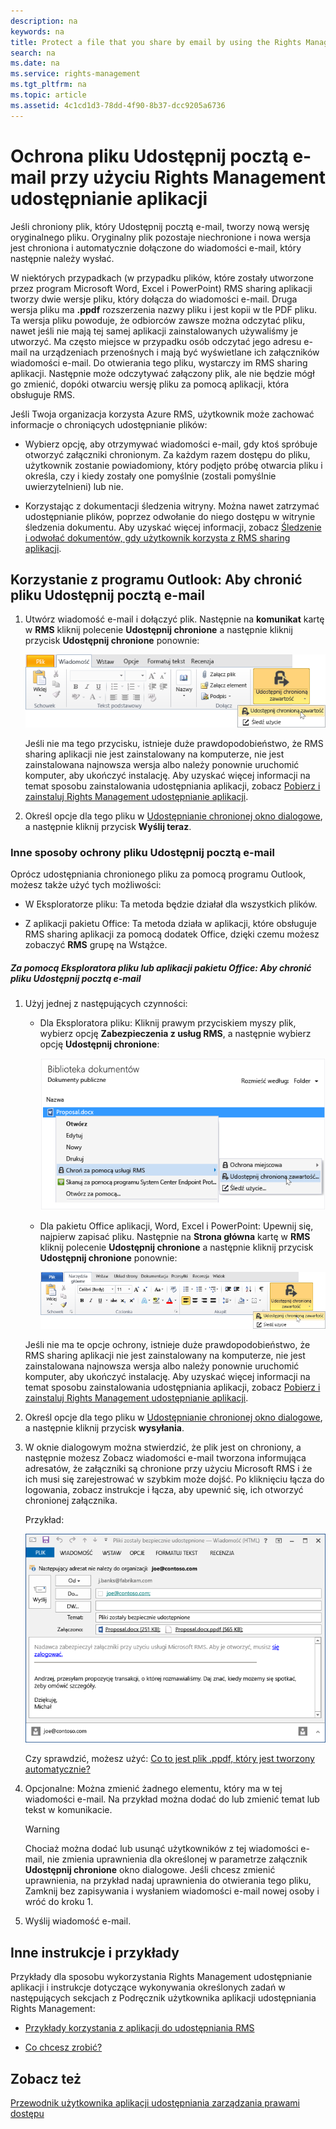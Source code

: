 ```yaml
---
description: na
keywords: na
title: Protect a file that you share by email by using the Rights Management sharing application
search: na
ms.date: na
ms.service: rights-management
ms.tgt_pltfrm: na
ms.topic: article
ms.assetid: 4c1cd1d3-78dd-4f90-8b37-dcc9205a6736
---
```

# Ochrona pliku Udostępnij pocztą e-mail przy użyciu Rights Management udostępnianie aplikacji
Jeśli chroniony plik, który Udostępnij pocztą e-mail, tworzy nową wersję oryginalnego pliku. Oryginalny plik pozostaje niechronione i nowa wersja jest chroniona i automatycznie dołączone do wiadomości e-mail, który następnie należy wysłać.

W niektórych przypadkach (w przypadku plików, które zostały utworzone przez program Microsoft Word, Excel i PowerPoint) RMS sharing aplikacji tworzy dwie wersje pliku, który dołącza do wiadomości e-mail. Druga wersja pliku ma **.ppdf** rozszerzenia nazwy pliku i jest kopii w tle PDF pliku. Ta wersja pliku powoduje, że odbiorców zawsze można odczytać pliku, nawet jeśli nie mają tej samej aplikacji zainstalowanych używaliśmy je utworzyć. Ma często miejsce w przypadku osób odczytać jego adresu e-mail na urządzeniach przenośnych i mają być wyświetlane ich załączników wiadomości e-mail. Do otwierania tego pliku, wystarczy im RMS sharing aplikacji. Następnie może odczytywać załączony plik, ale nie będzie mógł go zmienić, dopóki otwarciu wersję pliku za pomocą aplikacji, która obsługuje RMS.

Jeśli Twoja organizacja korzysta Azure RMS, użytkownik może zachować informacje o chroniących udostępnianie plików:

-   Wybierz opcję, aby otrzymywać wiadomości e-mail, gdy ktoś spróbuje otworzyć załączniki chronionym. Za każdym razem dostępu do pliku, użytkownik zostanie powiadomiony, który podjęto próbę otwarcia pliku i określa, czy i kiedy zostały one pomyślnie (zostali pomyślnie uwierzytelnieni) lub nie.

-   Korzystając z dokumentacji śledzenia witryny. Można nawet zatrzymać udostępnianie plików, poprzez odwołanie do niego dostępu w witrynie śledzenia dokumentu. Aby uzyskać więcej informacji, zobacz [Śledzenie i odwołać dokumentów, gdy użytkownik korzysta z RMS sharing aplikacji](../Topic/Track_and_revoke_your_documents_when_you_use_the_RMS_sharing_application.md).

## Korzystanie z programu Outlook: Aby chronić pliku Udostępnij pocztą e-mail

1.  Utwórz wiadomość e-mail i dołączyć plik. Następnie na **komunikat** kartę w **RMS** kliknij polecenie **Udostępnij chronione** a następnie kliknij przycisk **Udostępnij chronione** ponownie:

    ![](../Image/ADRMS_MSRMSApp_SP_OutlookToolbar.png)

    Jeśli nie ma tego przycisku, istnieje duże prawdopodobieństwo, że RMS sharing aplikacji nie jest zainstalowany na komputerze, nie jest zainstalowana najnowsza wersja albo należy ponownie uruchomić komputer, aby ukończyć instalację. Aby uzyskać więcej informacji na temat sposobu zainstalowania udostępniania aplikacji, zobacz [Pobierz i zainstaluj Rights Management udostępnianie aplikacji](../Topic/Download_and_install_the_Rights_Management_sharing_application.md).

2.  Określ opcje dla tego pliku w [Udostępnianie chronionej okno dialogowe](http://technet.microsoft.com/library/dn574738.aspx), a następnie kliknij przycisk **Wyślij teraz**.

### Inne sposoby ochrony pliku Udostępnij pocztą e-mail
Oprócz udostępniania chronionego pliku za pomocą programu Outlook, możesz także użyć tych możliwości:

-   W Eksploratorze pliku: Ta metoda będzie działał dla wszystkich plików.

-   Z aplikacji pakietu Office: Ta metoda działa w aplikacji, które obsługuje RMS sharing aplikacji za pomocą dodatek Office, dzięki czemu możesz zobaczyć **RMS** grupę na Wstążce.

##### Za pomocą Eksploratora pliku lub aplikacji pakietu Office: Aby chronić pliku Udostępnij pocztą e-mail

1.  Użyj jednej z następujących czynności:

    -   Dla Eksploratora pliku: Kliknij prawym przyciskiem myszy plik, wybierz opcję **Zabezpieczenia z usług RMS**, a następnie wybierz opcję **Udostępnij chronione**:

        ![](../Image/ADRMS_MSRMSApp_ShareProtectedMenu.png)

    -   Dla pakietu Office aplikacji, Word, Excel i PowerPoint: Upewnij się, najpierw zapisać pliku. Następnie na **Strona główna** kartę w **RMS** kliknij polecenie **Udostępnij chronione** a następnie kliknij przycisk **Udostępnij chronione** ponownie:

        ![](../Image/ADRMS_MSRMSApp_SP_OfficeToolbar.png)

    Jeśli nie ma te opcje ochrony, istnieje duże prawdopodobieństwo, że RMS sharing aplikacji nie jest zainstalowany na komputerze, nie jest zainstalowana najnowsza wersja albo należy ponownie uruchomić komputer, aby ukończyć instalację. Aby uzyskać więcej informacji na temat sposobu zainstalowania udostępniania aplikacji, zobacz [Pobierz i zainstaluj Rights Management udostępnianie aplikacji](../Topic/Download_and_install_the_Rights_Management_sharing_application.md).

2.  Określ opcje dla tego pliku w [Udostępnianie chronionej okno dialogowe](http://technet.microsoft.com/library/dn574738.aspx), a następnie kliknij przycisk **wysyłania**.

3.  W oknie dialogowym można stwierdzić, że plik jest on chroniony, a następnie możesz Zobacz wiadomości e-mail tworzona informująca adresatów, że załączniki są chronione przy użyciu Microsoft RMS i że ich musi się zarejestrować w szybkim może dojść. Po kliknięciu łącza do logowania, zobacz instrukcje i łącza, aby upewnić się, ich otworzyć chronionej załącznika.

    Przykład:

    ![](../Image/ADRMS_MSRMSApp_EmailMessage.PNG)

    Czy sprawdzić, możesz użyć: [Co to jest plik .ppdf, który jest tworzony automatycznie?](../Topic/Dialog_box_options_for_the_Rights_Management_sharing_application.md#BKMK_PPDF)

4.  Opcjonalne: Można zmienić żadnego elementu, który ma w tej wiadomości e-mail. Na przykład można dodać do lub zmienić temat lub tekst w komunikacie.

    > [!WARNING]
    > Chociaż można dodać lub usunąć użytkowników z tej wiadomości e-mail, nie zmienia uprawnienia dla określonej w parametrze załącznik **Udostępnij chronione** okno dialogowe. Jeśli chcesz zmienić uprawnienia, na przykład nadaj uprawnienia do otwierania tego pliku, Zamknij bez zapisywania i wysłaniem wiadomości e-mail nowej osoby i wróć do kroku 1.

5.  Wyślij wiadomość e-mail.

## Inne instrukcje i przykłady
Przykłady dla sposobu wykorzystania Rights Management udostępnianie aplikacji i instrukcje dotyczące wykonywania określonych zadań w następujących sekcjach z Podręcznik użytkownika aplikacji udostępniania Rights Management:

-   [Przykłady korzystania z aplikacji do udostępniania RMS](../Topic/Rights_Management_sharing_application_user_guide.md#BKMK_SharingExamples)

-   [Co chcesz zrobić?](../Topic/Rights_Management_sharing_application_user_guide.md#BKMK_SharingInstructions)

## Zobacz też
[Przewodnik użytkownika aplikacji udostępniania zarządzania prawami dostępu](../Topic/Rights_Management_sharing_application_user_guide.md)

